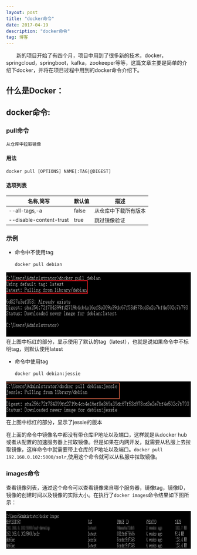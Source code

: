 ```yaml
---
layout: post
title: "docker命令"
date: 2017-04-19
description: "docker命令"
tag: 博客
---
```


　　新的项目开始了有四个月，项目中用到了很多新的技术，docker，springcloud，springboot，kafka，zookeeper等等，这篇文章主要是简单的介绍下docker，并将在项目过程中用到的docker命令介绍下。
## 什么是Docker：

## docker命令:

### pull命令 

    从仓库中拉取镜像

#### 用法 
    docker pull [OPTIONS] NAME[:TAG|@DIGEST]

#### 选项列表 

名称,简写 | 默认值 | 描述
---|---|---
--all-tags,-a | false | 从仓库中下载所有版本
--disable-content-trust | true | 跳过镜像验证

### 示例 
- 命令中不使用tag

    `docker pull debian`

<img src="/images/posts/dockerCmd1/docker-pull.png" height="175" width="642"> 
在上图中标红的部分，显示使用了默认的tag（latest），也就是说如果命令中不标明tag，则默认使用latest

- 命令中使用tag

    `docker pull debian:jessie`

<img src="/images/posts/dockerCmd1/docker-pull-withtag.png" height="97" width="638"> 
在上图中标红的部分，显示了jessie的版本

在上面的命令中镜像名中都没有带仓库IP地址以及端口，这样就是从docker hub或者从配置的加速服务器上拉取镜像。但是如果在内网开发，就需要从私服上去拉取镜像，这样命令中就需要带上仓库的IP地址以及端口。`docker pull 192.168.0.102:5000/solr`,使用这个命令就可以从私服中拉取镜像。

### images命令 

查看镜像列表，通过这个命令可以查看镜像来自哪个服务器，镜像tag，镜像ID，镜像的创建时间以及镜像的实际大小。在执行了`docker images`命令结果如下图所示：

<img src="/images/posts/dockerCmd1/docker-images.png" height="103" width="1013"> 
